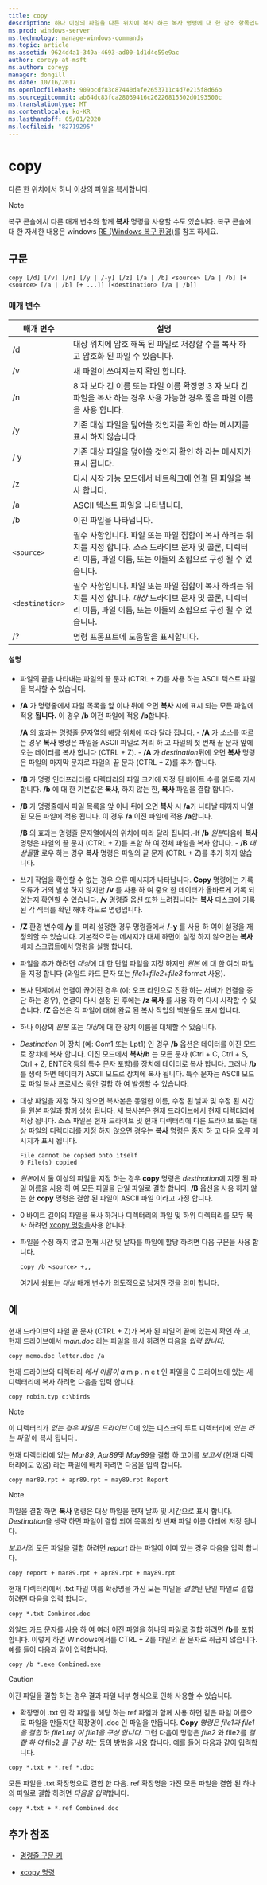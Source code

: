 ```yaml
---
title: copy
description: 하나 이상의 파일을 다른 위치에 복사 하는 복사 명령에 대 한 참조 항목입니다.
ms.prod: windows-server
ms.technology: manage-windows-commands
ms.topic: article
ms.assetid: 9624d4a1-349a-4693-ad00-1d1d4e59e9ac
author: coreyp-at-msft
ms.author: coreyp
manager: dongill
ms.date: 10/16/2017
ms.openlocfilehash: 909bcdf83c87440dafe2653711c4d7e215f8d66b
ms.sourcegitcommit: ab64dc83fca28039416c26226815502d0193500c
ms.translationtype: MT
ms.contentlocale: ko-KR
ms.lasthandoff: 05/01/2020
ms.locfileid: "82719295"
---
```

# <a name="copy"></a>copy

다른 한 위치에서 하나 이상의 파일을 복사합니다.

> [!NOTE]
> 복구 콘솔에서 다른 매개 변수와 함께 **복사** 명령을 사용할 수도 있습니다. 복구 콘솔에 대 한 자세한 내용은 windows [RE (Windows 복구 환경)](https://docs.microsoft.com/windows-hardware/manufacture/desktop/windows-recovery-environment--windows-re--technical-reference)를 참조 하세요.

## <a name="syntax"></a>구문

```
copy [/d] [/v] [/n] [/y | /-y] [/z] [/a | /b] <source> [/a | /b] [+<source> [/a | /b] [+ ...]] [<destination> [/a | /b]]
```

### <a name="parameters"></a>매개 변수

| 매개 변수 | 설명 |
| --------- | ----------- |
| /d | 대상 위치에 암호 해독 된 파일로 저장할 수를 복사 하 고 암호화 된 파일 수 있습니다. |
| /v | 새 파일이 쓰여지는지 확인 합니다. |
| /n | 8 자 보다 긴 이름 또는 파일 이름 확장명 3 자 보다 긴 파일을 복사 하는 경우 사용 가능한 경우 짧은 파일 이름을 사용 합니다. |
| /y | 기존 대상 파일을 덮어쓸 것인지를 확인 하는 메시지를 표시 하지 않습니다. |
| / y | 기존 대상 파일을 덮어쓸 것인지 확인 하 라는 메시지가 표시 됩니다. |
| /z | 다시 시작 가능 모드에서 네트워크에 연결 된 파일을 복사 합니다. |
| /a | ASCII 텍스트 파일을 나타냅니다. |
| /b | 이진 파일을 나타냅니다. |
| `<source>` | 필수 사항입니다. 파일 또는 파일 집합이 복사 하려는 위치를 지정 합니다. *소스* 드라이브 문자 및 콜론, 디렉터리 이름, 파일 이름, 또는 이들의 조합으로 구성 될 수 있습니다. |
| `<destination>` | 필수 사항입니다. 파일 또는 파일 집합이 복사 하려는 위치를 지정 합니다. *대상* 드라이브 문자 및 콜론, 디렉터리 이름, 파일 이름, 또는 이들의 조합으로 구성 될 수 있습니다. |
| /? | 명령 프롬프트에 도움말을 표시합니다. |

#### <a name="remarks"></a>설명

- 파일의 끝을 나타내는 파일의 끝 문자 (CTRL + Z)를 사용 하는 ASCII 텍스트 파일을 복사할 수 있습니다.

- **/A** 가 명령줄에서 파일 목록을 앞 이나 뒤에 오면 **복사** 시에 표시 되는 모든 파일에 적용 **됩니다.** 이 경우 **/b** 이전 파일에 적용 **/b**합니다.

    **/A** 의 효과는 명령줄 문자열의 해당 위치에 따라 달라 집니다.
      - **/A** 가 *소스*를 따르는 경우 **복사** 명령은 파일을 ASCII 파일로 처리 하 고 파일의 첫 번째 끝 문자 앞에 오는 데이터를 복사 합니다 (CTRL + Z).
      - **/A** 가 *destination*뒤에 오면 **복사** 명령은 파일의 마지막 문자로 파일의 끝 문자 (CTRL + Z)를 추가 합니다.

- **/B** 가 명령 인터프리터를 디렉터리의 파일 크기에 지정 된 바이트 수를 읽도록 지시 합니다. **/b** 에 대 한 기본값은 **복사**, 하지 않는 한, **복사** 파일을 결합 합니다.

- **/B** 가 명령줄에서 파일 목록을 앞 이나 뒤에 오면 **복사** 시 **/a**가 나타날 때까지 나열 된 모든 파일에 적용 됩니다. 이 경우 **/a** 이전 파일에 적용 **/a**합니다.

    **/B** 의 효과는 명령줄 문자열에서의 위치에 따라 달라 집니다.-If **/b** *원본*다음에 **복사** 명령은 파일의 끝 문자 (CTRL + Z)를 포함 하 여 전체 파일을 복사 합니다.
        - **/B** *대상을*팔 로우 하는 경우 **복사** 명령은 파일의 끝 문자 (CTRL + Z)를 추가 하지 않습니다.

- 쓰기 작업을 확인할 수 없는 경우 오류 메시지가 나타납니다. **Copy** 명령에는 기록 오류가 거의 발생 하지 않지만 **/v** 를 사용 하 여 중요 한 데이터가 올바르게 기록 되었는지 확인할 수 있습니다. **/v** 명령줄 옵션 또한 느려집니다는 **복사** 디스크에 기록 된 각 섹터를 확인 해야 하므로 명령입니다.

- **/Z** 환경 변수에 **/y** 를 미리 설정한 경우 명령줄에서 **/-y** 를 사용 하 여이 설정을 재정의할 수 있습니다. 기본적으로는 메시지가 대체 하면이 설정 하지 않으면는 **복사** 배치 스크립트에서 명령을 실행 합니다.
  
- 파일을 추가 하려면 *대상*에 대 한 단일 파일을 지정 하지만 *원본* 에 대 한 여러 파일을 지정 합니다 (와일드 카드 문자 또는 *file1*+*file2*+*file3* format 사용).

- 복사 단계에서 연결이 끊어진 경우 (예: 오프 라인으로 전환 하는 서버가 연결을 중단 하는 경우), 연결이 다시 설정 된 후에는 **/z 복사** 를 사용 하 여 다시 시작할 수 있습니다. **/Z** 옵션은 각 파일에 대해 완료 된 복사 작업의 백분율도 표시 합니다.

- 하나 이상의 *원본* 또는 *대상*에 대 한 장치 이름을 대체할 수 있습니다.

- *Destination* 이 장치 (예: Com1 또는 Lpt1) 인 경우 **/b** 옵션은 데이터를 이진 모드로 장치에 복사 합니다. 이진 모드에서 **복사/b** 는 모든 문자 (Ctrl + C, Ctrl + S, Ctrl + Z, ENTER 등의 특수 문자 포함)를 장치에 데이터로 복사 합니다. 그러나 **/b**를 생략 하면 데이터가 ASCII 모드로 장치에 복사 됩니다. 특수 문자는 ASCII 모드로 파일 복사 프로세스 동안 결합 하 여 발생할 수 있습니다.

- 대상 파일을 지정 하지 않으면 복사본은 동일한 이름, 수정 된 날짜 및 수정 된 시간을 원본 파일과 함께 생성 됩니다. 새 복사본은 현재 드라이브에서 현재 디렉터리에 저장 됩니다. 소스 파일은 현재 드라이브 및 현재 디렉터리에 다른 드라이브 또는 대상 파일의 디렉터리를 지정 하지 않으면 경우는 **복사** 명령은 중지 하 고 다음 오류 메시지가 표시 됩니다.

    ```
    File cannot be copied onto itself
    0 File(s) copied
    ```

- *원본*에서 둘 이상의 파일을 지정 하는 경우 **copy** 명령은 *destination*에 지정 된 파일 이름을 사용 하 여 모든 파일을 단일 파일로 결합 합니다. **/B** 옵션을 사용 하지 않는 한 **copy** 명령은 결합 된 파일이 ASCII 파일 이라고 가정 합니다.

- 0 바이트 길이의 파일을 복사 하거나 디렉터리의 파일 및 하위 디렉터리를 모두 복사 하려면 [xcopy 명령을](xcopy.md)사용 합니다.

- 파일을 수정 하지 않고 현재 시간 및 날짜를 파일에 할당 하려면 다음 구문을 사용 합니다.  

    ```
    copy /b <source> +,,
    ```

    여기서 쉼표는 *대상* 매개 변수가 의도적으로 남겨진 것을 의미 합니다.

## <a name="examples"></a>예

현재 드라이브의 파일 끝 문자 (CTRL + Z)가 복사 된 파일의 끝에 있는지 확인 하 고, 현재 드라이브에서 *main.doc* 라는 파일을 복사 하려면 다음을 *입력 합니다.*

```
copy memo.doc letter.doc /a
```

현재 드라이브와 디렉터리 *에서 이름이 a* m p *.* n e t 인 파일을 C 드라이브에 있는 새 디렉터리에 복사 하려면 다음을 입력 합니다.

```
copy robin.typ c:\birds
```

> [!NOTE]
> 이 디렉터리가 *없는 경우 파일은 드라이브* C에 있는 디스크의 루트 디렉터리에 *있는 라는 파일* 에 복사 됩니다 *.*

현재 디렉터리에 있는 *Mar89*, *Apr89*및 *May89*을 결합 하 고이를 *보고서* (현재 디렉터리에도 있음) 라는 파일에 배치 하려면 다음을 입력 합니다.

```
copy mar89.rpt + apr89.rpt + may89.rpt Report
```

> [!NOTE]
> 파일을 결합 하면 **복사** 명령은 대상 파일을 현재 날짜 및 시간으로 표시 합니다. *Destination*을 생략 하면 파일이 결합 되어 목록의 첫 번째 파일 이름 아래에 저장 됩니다.

*보고서*의 모든 파일을 결합 하려면 *report* 라는 파일이 이미 있는 경우 다음을 입력 합니다.

```
copy report + mar89.rpt + apr89.rpt + may89.rpt
```

현재 디렉터리에서 .txt 파일 이름 확장명을 가진 모든 파일을 *결합*된 단일 파일로 결합 하려면 다음을 입력 합니다.

```
copy *.txt Combined.doc
```

와일드 카드 문자를 사용 하 여 여러 이진 파일을 하나의 파일로 결합 하려면 **/b**를 포함 합니다. 이렇게 하면 Windows에서를 CTRL + Z를 파일의 끝 문자로 취급지 않습니다. 예를 들어 다음과 같이 입력합니다.

```
copy /b *.exe Combined.exe
```

> [!CAUTION]
> 이진 파일을 결합 하는 경우 결과 파일 내부 형식으로 인해 사용할 수 있습니다.

- 확장명이 .txt 인 각 파일을 해당 하는 ref 파일과 함께 사용 하면 같은 파일 이름으로 파일을 만들지만 확장명이 .doc 인 파일을 만듭니다. **Copy** *명령은 file1과 file1을 결합* 하 *file1.ref* *여 file1을 구성 합니다*. 그런 다음이 명령은 *file2* 와 file2를 *결합 하 여* file2 *를 구성 하*는 등의 방법을 사용 합니다. 예를 들어 다음과 같이 입력합니다.

```
copy *.txt + *.ref *.doc
```

모든 파일을 .txt 확장명으로 결합 한 다음. ref 확장명을 가진 모든 파일을 결합 된 하나의 파일로 결합 하려면 *다음을 입력*합니다.

```
copy *.txt + *.ref Combined.doc
```

## <a name="additional-references"></a>추가 참조

- [명령줄 구문 키](command-line-syntax-key.md)

- [xcopy 명령](xcopy.md)
